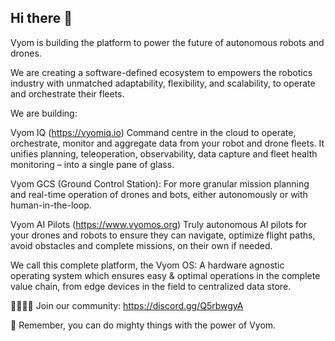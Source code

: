 ## Hi there 👋

Vyom is building the platform to power the future of autonomous robots and drones.

We are creating a software-defined ecosystem to empowers the robotics industry with unmatched adaptability, flexibility, and scalability, to operate and orchestrate their fleets.

We are building:

Vyom IQ (https://vyomiq.io) Command centre in the cloud to operate, orchestrate, monitor and aggregate data from your robot and drone fleets. It unifies planning, teleoperation, observability, data capture and fleet health monitoring – into a single pane of glass.

Vyom GCS (Ground Control Station): For more granular mission planning and real-time operation of drones and bots, either autonomously or with human-in-the-loop.

Vyom AI Pilots (https://www.vyomos.org) Truly autonomous AI pilots for your drones and robots to ensure they can navigate, optimize flight paths, avoid obstacles and complete missions, on their own if needed.

We call this complete platform, the Vyom OS: A hardware agnostic operating system which ensures easy & optimal operations in the complete value chain, from edge devices in the field to centralized data store.

🙋‍♀️👩‍💻 Join our community: https://discord.gg/Q5rbwgyA

🧙 Remember, you can do mighty things with the power of Vyom. 
